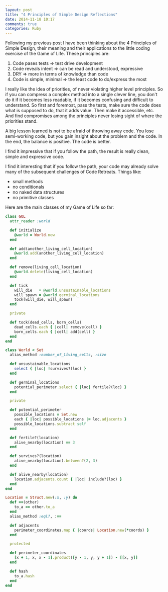 ```yaml
---
layout: post
title: "4 Principles of Simple Design Reflections"
date: 2014-11-18 10:17
comments: true
categories: Ruby
---
```


Following my previous post I have been thinking about the 4 Principles of Simple Design, their meaning and their applications to the little coding exercise of the Game of Life. These principles are:

1. Code pases tests => test drive development
2. Code reveals intent => can be read and understood, expressive
3. DRY => more in terms of knowledge than code
4. Code is simple, minimal => the least code to do/express the most

I really like the idea of priorities, of never violating higher level principles. So if you can compress a complex method into a single clever line, you don't do it if it becomes less readable, if it becomes confusing and difficult to understand. So first and foremost, pass the tests, make sure the code does what is supposed to do, that it adds value. Then make it accessible, etc. And find compromises among the principles never losing sight of where the priorities stand.

A big lesson learned is not to be afraid of throwing away code. You lose semi-working code, but you gain insight about the problem and the code. In the end, the balance is positive. The code is better.

I find it impressive that if you follow the path, the result is really clean, simple and expressive code.

I find it interesting that if you follow the path, your code may already solve many of the subsequent challenges of Code Retreats. Things like:

- small methods
- no conditionals
- no naked data structures
- no primitive classes

Here are the main classes of my Game of Life so far:
<!--more-->

```ruby
class GOL
  attr_reader :world

  def initialize
    @world = World.new
  end

  def add(another_living_cell_location)
    @world.add(another_living_cell_location)
  end

  def remove(living_cell_location)
    @world.delete(living_cell_location)
  end

  def tick
    will_die   = @world.unsustainable_locations
    will_spawn = @world.germinal_locations
    tock(will_die, will_spawn)
  end

  private

  def tock(dead_cells, born_cells)
    dead_cells.each { |cell| remove(cell) }
    born_cells.each { |cell| add(cell) }
  end
end

class World < Set
  alias_method :number_of_living_cells, :size

  def unsustainable_locations
    select { |loc| !survives?(loc) }
  end

  def germinal_locations
    potential_perimeter.select { |loc| fertile?(loc) }
  end

  private

  def potential_perimeter
    possible_locations = Set.new
    each { |loc| possible_locations |= loc.adjacents }
    possible_locations.subtract self
  end

  def fertile?(location)
    alive_nearby(location) == 3
  end

  def survives?(location)
    alive_nearby(location).between?(2, 3)
  end

  def alive_nearby(location)
    location.adjacents.count { |loc| include?(loc) }
  end
end

Location = Struct.new(:x, :y) do
  def ==(other)
    to_a == other.to_a
  end
  alias_method :eql?, :==

  def adjacents
    perimeter_coordinates.map { |coords| Location.new(*coords) }
  end

  protected

  def perimeter_coordinates
    [x + 1, x, x - 1].product([y - 1, y, y + 1]) - [[x, y]]
  end

  def hash
    to_a.hash
  end
end
```
